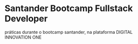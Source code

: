 # Santander Bootcamp Fullstack Developer
 práticas durante o bootcamp santander, na plataforma DIGITAL INNOVATION ONE
